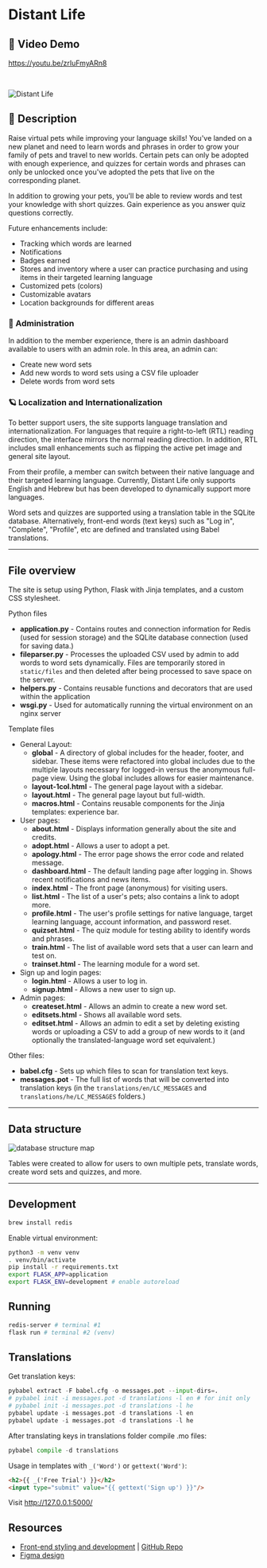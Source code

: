 # Distant Life

## 🍿 Video Demo

https://youtu.be/zrIuFmyARn8

<br/>

![Distant Life](./static/logos/logo-light-blue.svg)


## 🤖 Description

Raise virtual pets while improving your language skills! You've landed on a new planet and need to learn words and phrases in order to grow your family of pets and travel to new worlds. Certain pets can only be adopted with enough experience, and quizzes for certain words and phrases can only be unlocked once you've adopted the pets that live on the corresponding planet. 

In addition to growing your pets, you'll be able to review words and test your knowledge with short quizzes. Gain experience as you answer quiz questions correctly. 

Future enhancements include:

- Tracking which words are learned
- Notifications
- Badges earned
- Stores and inventory where a user can practice purchasing and using items in their targeted learning language
- Customized pets (colors)
- Customizable avatars
- Location backgrounds for different areas

### 📔 Administration

In addition to the member experience, there is an admin dashboard available to users with an admin role. In this area, an admin can:

- Create new word sets
- Add new words to word sets using a CSV file uploader
- Delete words from word sets

### 🪐 Localization and Internationalization

To better support users, the site supports language translation and internationalization. For languages that require a right-to-left (RTL) reading direction, the interface mirrors the normal reading direction. In addition, RTL includes small enhancements such as flipping the active pet image and general site layout.

From their profile, a member can switch between their native language and their targeted learning language. Currently, Distant Life only supports English and Hebrew but has been developed to dynamically support more languages.

Word sets and quizzes are supported using a translation table in the SQLite database. Alternatively, front-end words (text keys) such as "Log in", "Complete", "Profile", etc are defined and translated using Babel translations. 

------

## File overview

The site is setup using Python, Flask with Jinja templates, and a custom CSS stylesheet.

Python files

- **application.py** - Contains routes and connection information for Redis (used for session storage) and the SQLite database connection (used for saving data.)
- **fileparser.py** - Processes the uploaded CSV used by admin to add words to word sets dynamically. Files are temporarily stored in `static/files` and then deleted after being processed to save space on the server.
- **helpers.py** - Contains reusable functions and decorators that are used within the application
- **wsgi.py** - Used for automatically running the virtual environment on an nginx server

Template files

- General Layout:
  - **global** - A directory of global includes for the header, footer, and sidebar. These items were refactored into global includes due to the multiple layouts necessary for logged-in versus the anonymous full-page view. Using the global includes allows for easier maintenance.
  - **layout-1col.html** - The general page layout with a sidebar.
  - **layout.html** - The general page layout but full-width.
  - **macros.html** - Contains reusable components for the Jinja templates: experience bar.
- User pages:
  - **about.html** - Displays information generally about the site and credits.
  - **adopt.html** - Allows a user to adopt a pet.
  - **apology.html** - The error page shows the error code and related message.
  - **dashboard.html** - The default landing page after logging in. Shows recent notifications and news items.
  - **index.html** - The front page (anonymous) for visiting users.
  - **list.html** - The list of a user's pets; also contains a link to adopt more.
  - **profile.html** - The user's profile settings for native language, target learning language, account information, and password reset.
  - **quizset.html** - The quiz module for testing ability to identify words and phrases.
  - **train.html** - The list of available word sets that a user can learn and test on.
  - **trainset.html** - The learning module for a word set.
- Sign up and login pages:
  - **login.html** - Allows a user to log in.
  - **signup.html** - Allows a new user to sign up.
- Admin pages:
  - **createset.html** - Allows an admin to create a new word set.
  - **editsets.html** - Shows all available word sets.
  - **editset.html** - Allows an admin to edit a set by deleting existing words or uploading a CSV to add a group of new words to it (and optionally the translated-language word set equivalent.)

Other files:

- **babel.cfg** - Sets up which files to scan for translation text keys.
- **messages.pot** - The full list of words that will be converted into translation keys (in the `translations/en/LC_MESSAGES` and `translations/he/LC_MESSAGES` folders.)

------

## Data structure

![database structure map](./static/readme/Distantlifedb.png)

Tables were created to allow for users to own multiple pets, translate words, create word sets and quizzes, and more.

------

## Development

```sh
brew install redis
```

Enable virtual environment:

```sh
python3 -m venv venv
. venv/bin/activate
pip install -r requirements.txt
export FLASK_APP=application
export FLASK_ENV=development # enable autoreload
```

## Running

```sh
redis-server # terminal #1
flask run # terminal #2 (venv)
```

## Translations

Get translation keys:

```python
pybabel extract -F babel.cfg -o messages.pot --input-dirs=.
# pybabel init -i messages.pot -d translations -l en # for init only
# pybabel init -i messages.pot -d translations -l he
pybabel update -i messages.pot -d translations -l en
pybabel update -i messages.pot -d translations -l he
```

After translating keys in translations folder compile .mo files:

```python
pybabel compile -d translations
```

Usage in templates with `_('Word')` or `gettext('Word')`:

```html
<h2>{{ _('Free Trial') }}</h2>
<input type="submit" value="{{ gettext('Sign up') }}"/>
```


Visit http://127.0.0.1:5000/

## Resources 

- [Front-end styling and development](https://virtual.github.io/fed-projects/04) | [GitHub Repo](https://github.com/virtual/fed-projects)
- [Figma design](https://www.figma.com/file/6ckmGH0eDFj1956hPH8n0V/DistantLife-final-CS50x?node-id=6%3A2860)
